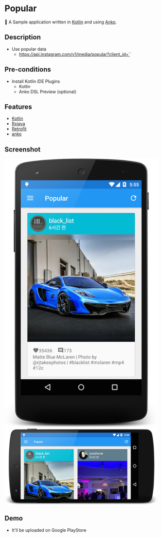 # Popular
:rocket: A Sample application written in [Kotlin][kotlin] and using [Anko][anko].


## Description
- Use popular data
    - https://api.instagram.com/v1/media/popular?client_id=`<CLIENT-ID>`


## Pre-conditions
- Install Kotlin IDE Plugins
    - Kotlin
    - Anko DSL Preview (optional)


## Features
- [Kotlin][kotlin]
- [Rxjava][rxjava]
- [Retrofit][retrofit]
- [anko][anko]


## Screenshot
![n5](resources/n5.png)
![n5_land](resources/n5_land.png)


## Demo
- It'll be uploaded on Google PlayStore




[kotlin]: http://kotlinlang.org/
[rxjava]: https://github.com/ReactiveX/RxJava
[anko]: https://github.com/JetBrains/anko
[retrofit]: http://square.github.io/retrofit/
